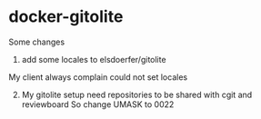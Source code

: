 # docker-gitolite

Some changes
1. add some locales to elsdoerfer/gitolite

My client always complain could not set locales 

2. My gitolite setup need repositories to be shared with cgit and reviewboard
So change UMASK to 0022
